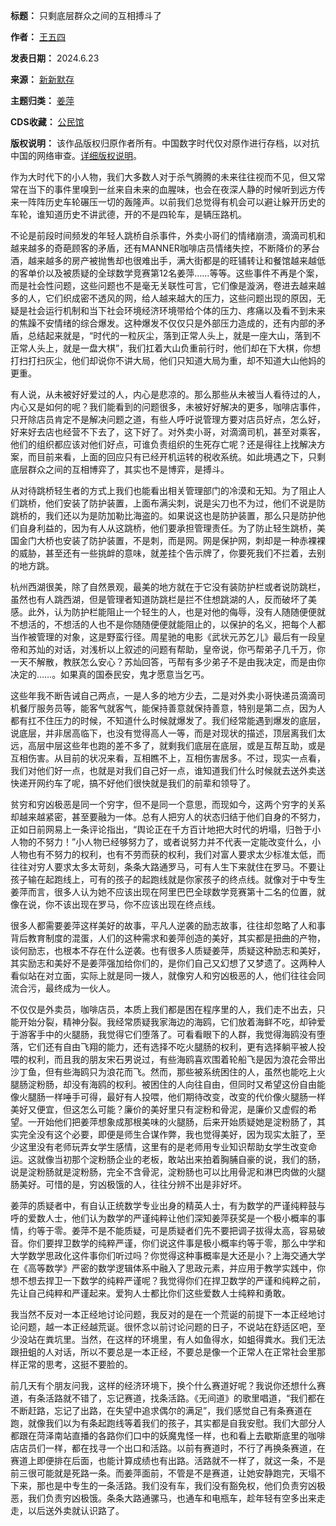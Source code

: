 

**标题：** 只剩底层群众之间的互相搏斗了  

**作者：** [王五四](https://chinadigitaltimes.net/space/王五四)  

**发表日期：** 2024.6.23  

**来源：** [新新默存](https://web.archive.org/web/https://mp.weixin.qq.com/s/o41QdhVhH7vXo9d663Y-1g)  

**主题归类：** [姜萍](https://chinadigitaltimes.net/space/姜萍)  

**CDS收藏：** [公民馆](https://chinadigitaltimes.net/space/%E5%85%AC%E6%B0%91%E9%A6%86)  

**版权说明：** 该作品版权归原作者所有。中国数字时代仅对原作进行存档，以对抗中国的网络审查。[详细版权说明](https://chinadigitaltimes.net/chinese/copyright)。


作为大时代下的小人物，我们大多数人对于杀气腾腾的未来往往视而不见，但又常常在当下的事件里嗅到一丝来自未来的血腥味，也会在夜深人静的时候听到远方传来一阵阵历史车轮碾压一切的轰隆声。以前我们总觉得有机会可以避让躲开历史的车轮，谁知道历史不讲武德，开的不是四轮车，是辆压路机。


不论是前段时间频发的年轻人跳桥自杀事件，外卖小哥们的情绪崩溃，滴滴司机和越来越多的奇葩顾客的矛盾，还有MANNER咖啡店员情绪失控，不断降价的茅台酒，越来越多的房产被抛售却也很难出手，满大街都是的旺铺转让和餐馆越来越低的客单价以及被质疑的全球数学竞赛第12名姜萍……等等。这些事件不再是个案，而是社会性问题，这些问题也不是毫无关联性可言，它们像是漩涡，卷进去越来越多的人，它们织成密不透风的网，给人越来越大的压力，这些问题出现的原因，无疑是社会运行机制和当下社会环境经济环境带给个体的压力、疼痛以及看不到未来的焦躁不安情绪的综合爆发。这种爆发不仅仅只是外部压力造成的，还有内部的矛盾，总结起来就是，“时代的一粒灰尘，落到正常人头上，就是一座大山，落到不正常人头上，就是一盘大棋”，我们扛着大山负重前行时，他们却在下大棋，你想打扫打扫灰尘，他们却说你不讲大局，他们只知道大局为重，却不知道大山他妈的更重。


有人说，从未被好好爱过的人，内心是悲凉的。那么那些从未被当人看待过的人，内心又是如何的呢？我们能看到的问题很多，未被好好解决的更多，咖啡店事件，只开除店员肯定不是解决问题之道，有些人呼吁说管理方要对店员好点，怎么好，好来好去店也经营不下去了，这下好了。对外卖小哥，对滴滴司机，甚至对乘客，他们的组织都应该对他们好点，可谁负责组织的生死存亡呢？还是得往上找解决方案，而目前来看，上面的回应只有已经开机运转的税收系统。如此境遇之下，只剩底层群众之间的互相博弈了，其实也不是博弈，是搏斗。


从对待跳桥轻生者的方式上我们也能看出相关管理部门的冷漠和无知。为了阻止人们跳桥，他们安装了防护装置，上面布满尖刺，说是尖刀也不为过，他们不说是防跳桥的，我们还以为是防加勒比海盗的。如果说这也是防护装置，那么只是防护他们自身利益的，因为有人从这跳桥，他们要承担管理责任。为了防止轻生跳桥，美国金门大桥也安装了防护装置，不是刺，而是网。网是保护网，刺却是一种赤裸裸的威胁，甚至还有一些挑衅的意味，就差挂个告示牌了，你要死我们不拦着，去别的地方跳。


杭州西湖很美，除了自然景观，最美的地方就在于它没有装防护栏或者说防跳栏，虽然也有人跳西湖，但是管理者知道防跳栏是拦不住想跳湖的人，反而破坏了美感。此外，认为防护栏能阻止一个轻生的人，也是对他的侮辱，没有人随随便便就不想活的，不想活的人也不是你随随便便就能阻止的，以保护的名义，把每个人都当作被管理的对象，这是野蛮行径。周星驰的电影《武状元苏乞儿》最后有一段皇帝和苏灿的对话，对浅析以上叙述的问题有帮助，皇帝说，你丐帮弟子几千万，你一天不解散，教朕怎么安心？苏灿回答，丐帮有多少弟子不是由我决定，而是由你决定的……。如果真的国泰民安，鬼才愿意当乞丐。


这些年我不断告诫自己两点，一是人多的地方少去，二是对外卖小哥快递员滴滴司机餐厅服务员等，能客气就客气，能保持善意就保持善意，特别是第二点，因为人都有扛不住压力的时候，不知道什么时候就爆发了。我们经常能遇到爆发的底层，说底层，并非居高临下，也没有觉得高人一等，而是对现状的描述，顶层离我们太远，高层中层这些年也跑的差不多了，就剩我们底层在底层，或是互帮互助，或是互相伤害。从目前的状况来看，互相瞧不上，互相伤害居多。不过，现实一点看，我们对他们好一点，也就是对我们自己好一点，谁知道我们什么时候就去送外卖送快递开网约车了呢，搞不好他们很快就是我们的前辈和领导了。


贫穷和穷凶极恶是同一个穷字，但不是同一个意思，而现如今，这两个穷字的关系却越来越紧密，甚至要融为一体。总有人把穷人的状态归结于他们自身的不努力，正如日前网易上一条评论指出，“舆论正在千方百计地把大时代的坍塌，归咎于小人物的不努力！”小人物已经够努力了，或者说努力并不代表一定能改变什么，小人物也有不努力的权利，也有不劳而获的权利，我们对富人要求太少标准太低，而往往对穷人要求太多太苛刻，条条大路通罗马，可有人生下来就住在罗马。不要让孩子输在起跑线上，可有的孩子的起跑线就是你家孩子的终点线。就像对于中专生姜萍而言，很多人认为她不应该出现在阿里巴巴全球数学竞赛第十二名的位置，就像在说，你不该出现在罗马，你不应该出现在终点线。


很多人都需要姜萍这样美好的故事，平凡人逆袭的励志故事，往往却忽略了人和事背后教育制度的混蛋，人们的这种需求和姜萍创造的美好，其实都是扭曲的产物，谈何励志，也根本不存在什么逆袭。也有很多人质疑姜萍，质疑这种励志和美好，其实励志和美好不是姜萍强加给你们的，是你们自己又幻想了又梦遗了。这两种人看似站在对立面，实际上就是同一拨人，就像穷人和穷凶极恶的人，他们往往会同流合污，最终成为一伙人。


不仅仅是外卖员，咖啡店员，本质上我们都是困在程序里的人，我们走不出去，只能开始分裂，精神分裂。我经常质疑我家海边的海鸥，它们放着海鲜不吃，却钟爱于游客手中的火腿肠，我觉得它们堕落了。可看看眼下的人群，我觉得海鸥没有堕落，它们还有自由飞翔的能力，还有选择不吃火腿肠的权利，更有选择躺平被人投喂的权利，而且我的朋友宋石男说过，有些海鸥喜欢围着轮船飞是因为浪花会带出沙丁鱼，但有些海鸥只为浪花而飞。然而，那些被系统困住的人，虽然也能吃上火腿肠淀粉肠，却没有海鸥的权利。被困住的人向往自由，但同时又希望这份自由能像火腿肠一样唾手可得，最好有人投喂，他们期待改变，改变的代价像火腿肠一样美好又便宜，但这怎么可能？廉价的美好里只有淀粉和骨泥，是廉价又虚假的希望。一开始他们把姜萍想象成那根美味的火腿肠，后来开始质疑她是淀粉肠了，其实完全没有这个必要，即便是师生合谋作弊，我也觉得美好，因为现实太脏了，至少这里没有老师玩弄女学生感情，这里有的是老师用专业知识帮助女学生改变命运。这就像当初那个淀粉肠企业的老板，敢站出来拍着胸脯自豪的说，我们的肠，说是淀粉肠就是淀粉肠，完全不含骨泥，淀粉肠也可以比用骨泥和淋巴肉做的火腿肠美好。可惜的是，穷凶极饿的人，往往分辨不出是非好坏。


姜萍的质疑者中，有自认正统数学专业出身的精英人士，有为数学的严谨纯粹鼓与呼的爱数人士，他们认为数学的严谨纯粹让他们深知姜萍获奖是一个极小概率的事情，约等于零。姜萍不是不能质疑，可是质疑者们先不要把调子拔得太高，容易破音。你们要捍卫数学的纯粹严谨，你们说这件事是极小概率约等于零，那么中学和大学数学思政化这件事你们听过吗？你觉得这种事概率是大还是小？上海交通大学在《高等数学》严密的数学逻辑体系中融入了思政元素，并应用于教学实践中，你想不想去捍卫一下数学的纯粹严谨呢？我觉得你们在捍卫数学的严谨和纯粹之前，先让自己纯粹和严谨起来。爱狗人士都比你们这些爱数人士纯粹和勇敢。


我当然不反对一本正经地讨论问题，我反对的是在一个荒诞的前提下一本正经地讨论问题，越一本正经越荒诞。很怀念以前讨论问题的日子，不说站在舒适区吧，至少没站在粪坑里。当然，在这样的环境里，有人如鱼得水，如蛆得粪水。我们无法跟扭蛆的人对话，所以不要总是一本正经，不要总是像一个正常人在正常社会里那样正常的思考，这挺不要脸的。


前几天有个朋友问我，这样的经济环境下，换个什么赛道好呢？我说你还想什么赛道，有条活路就不错了，忘记赛道，找条活路。《无间道》的歌里唱道，“我们都在不断赶路，忘记了出路，在失望中追求偶尔的满足”，我们感觉自己有条赛道在跑，就像我们以为有条起跑线等着我们的孩子，其实都是自我安慰。我们大部分人都跟在菏泽南站直播的各路你们口中的妖魔鬼怪一样，也和看上去歇斯底里的咖啡店店员们一样，都在找寻一个出口和活路。以前有赛道时，不行了再换条赛道，在赛道上即便排在后面，也能计算成绩也有出路。活路就不一样了，就这一条，不是前三很可能就是死路一条。而姜萍面前，不管是不是赛道，让她安静跑完，天塌不下来，那也是中专生的一条活路。我们没有车，我们没有豁免权，他们负责穷凶极恶，我们负责穷凶极饿。条条大路通骡马，也通车和电瓶车，趁年轻有空多出来走走，以后送外卖就认识路了。

